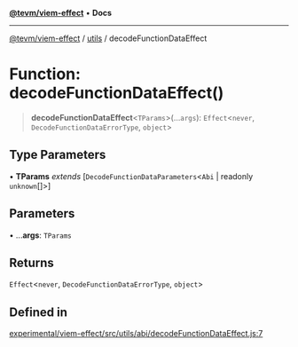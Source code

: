 [**@tevm/viem-effect**](../../README.md) • **Docs**

***

[@tevm/viem-effect](../../modules.md) / [utils](../README.md) / decodeFunctionDataEffect

# Function: decodeFunctionDataEffect()

> **decodeFunctionDataEffect**\<`TParams`\>(...`args`): `Effect`\<`never`, `DecodeFunctionDataErrorType`, `object`\>

## Type Parameters

• **TParams** *extends* [`DecodeFunctionDataParameters`\<`Abi` \| readonly `unknown`[]\>]

## Parameters

• ...**args**: `TParams`

## Returns

`Effect`\<`never`, `DecodeFunctionDataErrorType`, `object`\>

## Defined in

[experimental/viem-effect/src/utils/abi/decodeFunctionDataEffect.js:7](https://github.com/evmts/tevm-monorepo/blob/main/experimental/viem-effect/src/utils/abi/decodeFunctionDataEffect.js#L7)
